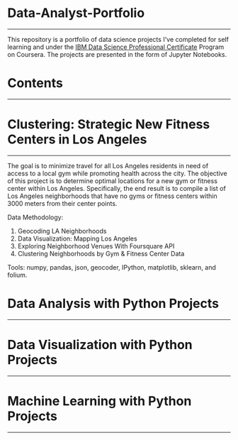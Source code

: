 # Data-Analyst-Portfolio

---
This repository is a portfolio of data science projects I've completed for self learning and under the [IBM Data Science Professional Certificate](https://www.youracclaim.com/badges/8dafbf44-59e1-4a50-a50b-cc63c7027af7?source=linked_in_profile) Program on Coursera. The projects are presented in the form of Jupyter Notebooks.


# Contents
---

# Clustering: Strategic New Fitness Centers in Los Angeles
---
The goal is to minimize travel for all Los Angeles residents in need of access to a local gym while promoting health across the city. The objective of this project is to determine optimal locations for a new gym or fitness center within Los Angeles. Specifically, the end result is to compile a list of Los Angeles neighborhoods that have no gyms or fitness centers within 3000 meters from their center points.

Data Methodology:

  1. Geocoding LA Neighborhoods
  2. Data Visualization: Mapping Los Angeles
  3. Exploring Neighborhood Venues With Foursquare API
  4. Clustering Neighborhoods by Gym & Fitness Center Data

Tools: numpy, pandas, json, geocoder, IPython, matplotlib, sklearn, and folium.

# Data Analysis with Python Projects
---

# Data Visualization with Python Projects
---

# Machine Learning with Python Projects
---


